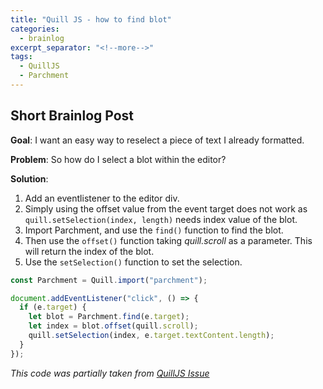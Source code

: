 ```yaml
---
title: "Quill JS - how to find blot"
categories:
  - brainlog
excerpt_separator: "<!--more-->"
tags:
  - QuillJS
  - Parchment
---
```


## Short Brainlog Post

**Goal**: I want an easy way to reselect a piece of text I already formatted.

**Problem**: So how do I select a blot within the editor?

**Solution**:

1. Add an eventlistener to the editor div.
2. Simply using the offset value from the event target does not work as `quill.setSelection(index, length)` needs index value of the blot.
3. Import Parchment, and use the `find()` function to find the blot.
4. Then use the `offset()` function taking _quill.scroll_ as a parameter. This will return the index of the blot.
5. Use the `setSelection()` function to set the selection.

```javascript
const Parchment = Quill.import("parchment");

document.addEventListener("click", () => {
  if (e.target) {
    let blot = Parchment.find(e.target);
    let index = blot.offset(quill.scroll);
    quill.setSelection(index, e.target.textContent.length);
  }
});
```

_This code was partially taken from [QuillJS Issue](https://github.com/quilljs/quill/issues/1115)_
